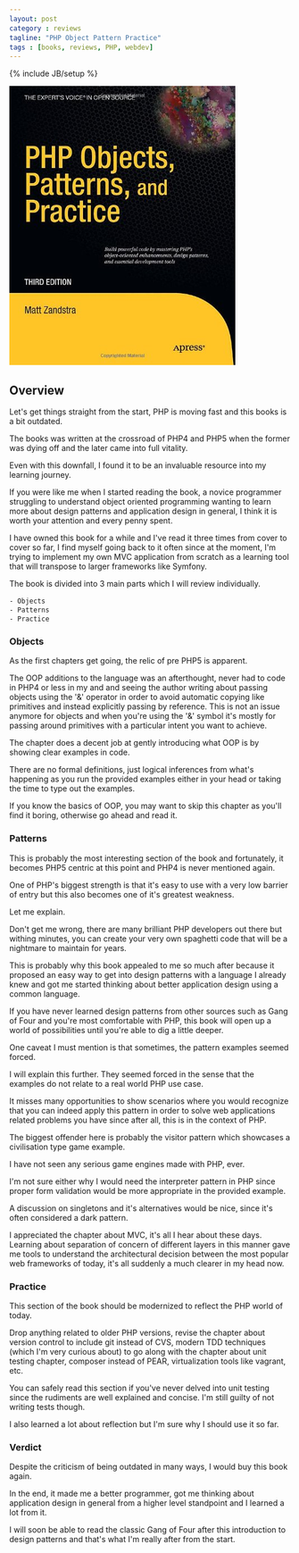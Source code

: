 ```yaml
---
layout: post
category : reviews
tagline: "PHP Object Pattern Practice"
tags : [books, reviews, PHP, webdev]
---
```

{% include JB/setup %}

![PHP Object Pattern Practice](/assets/img/reviews/php-objects-patterns-practice.jpg)

## Overview

Let's get things straight from the start, PHP is moving fast and this books is a bit outdated.

The books was written at the crossroad of PHP4 and PHP5 when the former was dying off and the later came into full vitality.

Even with this downfall, I found it to be an invaluable resource into my learning journey. 

If you were like me when I started reading the book, a novice programmer struggling to understand object oriented programming 
wanting to learn more about design patterns and application design in general, I think it is worth your attention and every penny spent.

I have owned this book for a while and I've read it three times from cover to cover so far, I find myself going back to it often 
since at the moment, I'm trying to implement my own MVC application from scratch as a learning tool that will transpose to 
larger frameworks like Symfony.

The book is divided into 3 main parts which I will review individually.
    
    - Objects
    - Patterns
    - Practice
    
### Objects

As the first chapters get going, the relic of pre PHP5 is apparent. 

The OOP additions to the language was an afterthought, never had to code in PHP4 or less in my and and seeing the author 
writing about passing objects using the '&' operator in order to avoid automatic copying like primitives and instead 
explicitly passing by reference. This is not an issue anymore for objects and when you're using the '&' symbol it's mostly for 
passing around primitives with a particular intent you want to achieve.

The chapter does a decent job at gently introducing what OOP is by showing clear examples in code. 

There are no formal definitions, just logical inferences from what's happening as you run the provided examples either in your head 
or taking the time to type out the examples.

If you know the basics of OOP, you may want to skip this chapter as you'll find it boring, otherwise go ahead and read it.

### Patterns

This is probably the most interesting section of the book and fortunately, it becomes PHP5 centric at this point and PHP4 is 
never mentioned again.

One of PHP's biggest strength is that it's easy to use with a very low barrier of entry but this also becomes one of it's 
greatest weakness. 

Let me explain.

Don't get me wrong, there are many brilliant PHP developers out there but withing minutes, you can create your very own spaghetti 
code that will be a nightmare to maintain for years.

This is probably why this book appealed to me so much after because it proposed an easy way to get into design patterns 
with a language I already knew and got me started thinking about better application design using a common language.

If you have never learned design patterns from other sources such as Gang of Four and you're most comfortable with PHP, 
this book will open up a world of possibilities until you're able to dig a little deeper.

One caveat I must mention is that sometimes, the pattern examples seemed forced.
 
I will explain this further. They seemed forced in the sense that the examples do not relate to a real world PHP use case.

It misses many opportunities to show scenarios where you would recognize that you can indeed apply this pattern in order to 
solve web applications related problems you have since after all, this is in the context of PHP.

The biggest offender here is probably the visitor pattern which showcases a civilisation type game example. 

I have not seen any serious game engines made with PHP, ever.

I'm not sure either why I would need the interpreter pattern in PHP since proper form validation would be more appropriate in 
the provided example.

A discussion on singletons and it's alternatives would be nice, since it's often considered a dark pattern. 

I appreciated the chapter about MVC, it's all I hear about these days. Learning about separation of concern 
of different layers in this manner gave me tools to understand the architectural decision between the most popular web frameworks 
of today, it's all suddenly a much clearer in my head now.
 
### Practice

This section of the  book should be modernized to reflect the PHP world of today. 

Drop anything related to older PHP versions, revise the chapter about version control to include git instead of CVS, 
modern TDD techniques (which I'm very curious about) to go along with the chapter about unit testing chapter, 
composer instead of PEAR, virtualization tools like vagrant, etc.

You can safely read this section if you've never delved into unit testing since the rudiments are well explained and concise.
I'm still guilty of not writing tests though. 

I also learned a lot about reflection but I'm sure why I should use it so far.
 
### Verdict

Despite the criticism of being outdated in many ways, I would buy this book again. 

In the end, it made me a better programmer, got me thinking about application design in general from a higher level standpoint
and I learned a lot from it. 

I will soon be able to read the classic Gang of Four after this introduction to design patterns and that's what I'm really 
after from the start.
